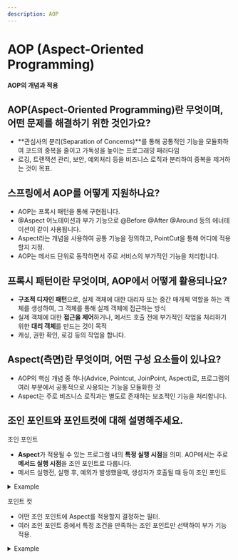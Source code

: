 ```yaml
---
description: AOP
---
```


# AOP (Aspect-Oriented Programming)

**AOP의 개념과 적용**

## AOP(Aspect-Oriented Programming)란 무엇이며, 어떤 문제를 해결하기 위한 것인가요?

* **관심사의 분리(Separation of Concerns)**를 통해 공통적인 기능을 모듈화하여 코드의 중복을 줄이고 가독성을 높이는 프로그래밍 패러다임
* 로깅, 트랜잭션 관리, 보안, 예외처리 등을 비즈니스 로직과 분리하여 중복을 제거하는 것이 목표.



## 스프링에서 AOP를 어떻게 지원하나요?

* AOP는 프록시 패턴을 통해 구현됩니다.
* @Aspect 어노테이션과 부가 기능으로 @Before @After @Around 등의 에너테이션이 같이 사용됩니다.
* Aspect라는 개념을 사용하여 공통 기능을 정의하고, PointCut을 통해 어디에 적용할지 지정.
* AOP는 메서드 단위로 동작하면서 주로 서비스의 부가적인 기능을 처리합니다.



## 프록시 패턴이란 무엇이며, AOP에서 어떻게 활용되나요?

* **구조적 디자인 패턴**으로, 실제 객체에 대한 대리자 또는 중간 매개체 역할을 하는 객체를 생성하여, 그 객체를 통해 실제 객체에 접근하는 방식
* 실제 객체에 대한 **접근을 제어**하거나, 메서드 호출 전에 부가적인 작업을 처리하기 위한 **대리 객체**를 만드는 것이 목적
* 캐싱, 권한 확인, 로깅 등의 작업을 합니다.



## Aspect(측면)란 무엇이며, 어떤 구성 요소들이 있나요?

* AOP의 핵심 개념 중 하나(Advice, Pointcut, JoinPoint, Aspect)로, 프로그램의 여러 부분에서 공통적으로 사용되는 기능을 모듈화한 것
* Aspect는 주로 비즈니스 로직과는 별도로 존재하는 보조적인 기능을 처리합니다.



## 조인 포인트와 포인트컷에 대해 설명해주세요.

조인 포인트

* **Aspect**가 적용될 수 있는 프로그램 내의 **특정 실행 시점**을 의미. AOP에서는 주로 **메서드 실행 시점**을 조인 포인트로 다룹니다.
* 메서드 실행전, 실행 후, 예외가 발생했을때, 생성자가 호출될 떄 등이 조인 포인트

<details>

<summary>Example</summary>

조인 포인트의 핵심은 이러한 실행 지점이 Aspect가 개입할 수 있는 위치라는 점입니다. 조인 포인트는 프로그램의 흐름에서 애드바이스(Advice)를 삽입할 수 있는 지점을 말하며, 이를 통해 비즈니스 로직과 횡단 관심사를 분리할 수 있게 해줍니다.

#### 조인 포인트 예시

조인 포인트가 어떻게 AOP의 개념에서 활용되는지를 명확히 설명하기 위한 예시입니다:

```java
public class OrderService {

    // 이 메서드 실행 자체가 조인 포인트입니다.
    public void placeOrder() {
        System.out.println("Order placed successfully.");
    }

    // 메서드 실행 후에도 조인 포인트로 간주됩니다.
    public void cancelOrder() {
        System.out.println("Order canceled successfully.");
    }

    // 예외가 발생하면 해당 지점도 조인 포인트가 됩니다.
    public void refundOrder() throws Exception {
        System.out.println("Attempting to refund...");
        throw new Exception("Refund failed!");
    }
}
```

#### 조인 포인트 설명

* **메서드 실행 전**: `placeOrder()` 메서드가 호출되기 직전의 지점이 조인 포인트입니다.
* **메서드 실행 후**: `cancelOrder()` 메서드가 실행된 직후의 지점이 조인 포인트입니다.
* **예외 발생 시**: `refundOrder()` 메서드에서 예외가 발생하는 지점이 조인 포인트입니다.
* **생성자 호출**: 만약 `OrderService` 객체가 생성되는 시점도 조인 포인트가 될 수 있습니다.

이러한 다양한 실행 지점이 조인 포인트로 사용될 수 있으며, AOP에서 이 지점들을 선택하여 애드바이스를 적용하는 것이 가능합니다. 조인 포인트는 특정 지점에서 애드바이스가 실행될 수 있도록 하는 모든 잠재적 지점을 나타내며, 실제 어떤 지점에서 애드바이스가 실행될지는 포인트컷(Pointcut)에 의해 결정됩니다.

</details>

포인트 컷

* 어떤 조인 포인트에 Aspect를 적용할지 결정하는 필터.
* 여러 조인 포인트 중에서 특정 조건을 만족하는 조인 포인트만 선택하여 부가 기능 적용.

<details>

<summary>Example</summary>

포인트컷은 조인 포인트를 선택하는 필터 역할을 합니다. 예를 들어, 특정 클래스의 메서드 실행 시 어드바이스를 적용하려면 다음과 같이 포인트컷을 설정할 수 있습니다.

**예시 코드: 포인트컷 설정**

```java
@Aspect
public class LoggingAspect {

    // 포인트컷 정의: UserService 클래스의 모든 메서드를 대상으로 함
    @Pointcut("execution(* com.example.service.UserService.*(..))")
    private void userServiceMethods() {}

    // 어드바이스 적용: 위에서 정의한 포인트컷에 로깅 어드바이스를 적용
    @Before("userServiceMethods()")
    public void logBefore(JoinPoint joinPoint) {
        System.out.println("Before method: " + joinPoint.getSignature().getName());
    }
}
```

**설명**

* **포인트컷**: `@Pointcut("execution(* com.example.service.UserService.*(..))")`은 `UserService` 클래스의 모든 메서드에 적용되는 조인 포인트를 선택하는 포인트컷입니다.
* **어드바이스**: `@Before("userServiceMethods()")`는 포인트컷에서 선택한 조인 포인트에 메서드 실행 전에 로깅을 수행하는 어드바이스를 적용합니다.

</details>
